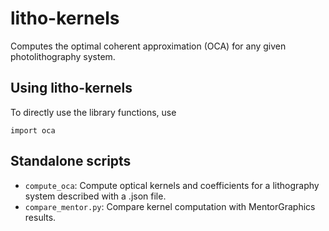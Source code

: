 # litho-kernels
Computes the optimal coherent approximation (OCA) for any given photolithography system.

## Using litho-kernels
To directly use the library functions, use
```
import oca
```

## Standalone scripts
* `compute_oca`: Compute optical kernels and coefficients for a lithography system described with a .json file.
* `compare_mentor.py`: Compare kernel computation with MentorGraphics results.
